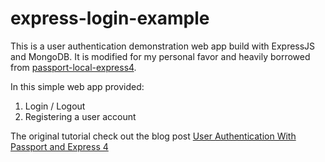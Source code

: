 # express-login-example

This is a user authentication demonstration web app build with ExpressJS and MongoDB. It is modified for my personal favor and heavily borrowed from [passport-local-express4](https://github.com/mjhea0/passport-local-express4).

In this simple web app provided:
1. Login / Logout
2. Registering a user account

The original tutorial check out the blog post [User Authentication With Passport and Express 4](http://mherman.org/blog/2015/01/31/local-authentication-with-passport-and-express-4/)
